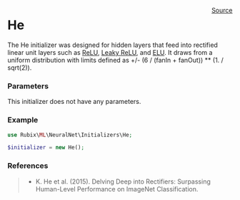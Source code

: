 <p><span style="float:right;"><a href="https://github.com/RubixML/RubixML/blob/master/src/NeuralNet/Initializers/He.php">Source</a></span></p>

# He
The He initializer was designed for hidden layers that feed into rectified linear unit layers such as [ReLU](#relu), [Leaky ReLU](#leaky-relu), and [ELU](#elu). It draws from a uniform distribution with limits defined as +/- (6 / (fanIn + fanOut)) ** (1. / sqrt(2)).

### Parameters
This initializer does not have any parameters.

### Example
```php
use Rubix\ML\NeuralNet\Initializers\He;

$initializer = new He();
```

### References
>- K. He et al. (2015). Delving Deep into Rectifiers: Surpassing Human-Level Performance on ImageNet Classification.
